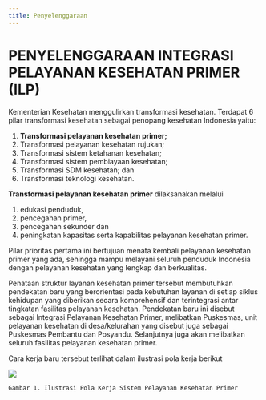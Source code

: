 ```yaml
---
title: Penyelenggaraan
---
```


# PENYELENGGARAAN INTEGRASI PELAYANAN KESEHATAN PRIMER (ILP)

Kementerian Kesehatan menggulirkan transformasi kesehatan. Terdapat 6 pilar transformasi kesehatan sebagai penopang kesehatan Indonesia yaitu: 
1. **Transformasi pelayanan kesehatan primer;** 
2. Transformasi pelayanan kesehatan rujukan; 
3. Transformasi sistem ketahanan kesehatan; 
4. Transformasi sistem pembiayaan kesehatan; 
5. Transformasi SDM kesehatan; dan 
6. Transformasi teknologi kesehatan.

**Transformasi pelayanan kesehatan primer** dilaksanakan melalui 
1. edukasi penduduk, 
2. pencegahan primer, 
3. pencegahan sekunder dan 
4. peningkatan kapasitas serta kapabilitas pelayanan kesehatan primer. 

Pilar prioritas pertama ini bertujuan menata kembali pelayanan kesehatan primer yang ada, sehingga mampu melayani seluruh penduduk Indonesia dengan pelayanan kesehatan yang lengkap dan berkualitas.

Penataan struktur layanan kesehatan primer tersebut membutuhkan pendekatan baru yang berorientasi pada kebutuhan layanan di setiap siklus kehidupan yang diberikan secara komprehensif dan terintegrasi antar tingkatan fasilitas pelayanan kesehatan. Pendekatan baru ini disebut sebagai Integrasi Pelayanan Kesehatan Primer, melibatkan Puskesmas, unit pelayanan kesehatan di desa/kelurahan yang disebut juga sebagai Puskesmas Pembantu dan Posyandu. Selanjutnya juga akan melibatkan seluruh fasilitas pelayanan kesehatan primer.

Cara kerja baru tersebut terlihat dalam ilustrasi pola kerja berikut

![](/ilm/image006.gif)

```
Gambar 1. Ilustrasi Pola Kerja Sistem Pelayanan Kesehatan Primer
```


